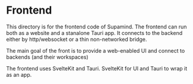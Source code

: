 # Frontend
This directory is for the frontend code of Supamind. The frontend can run both as a website and a stanalone Tauri app. It connects to the backend either by http/websocket or a thin non-networked bridge.

The main goal of the front is to provide a web-enabled UI and connect to backends (and their workspaces)

The frontend uses SvelteKit and Tauri. SvelteKit for UI and Tauri to wrap it as an app.
